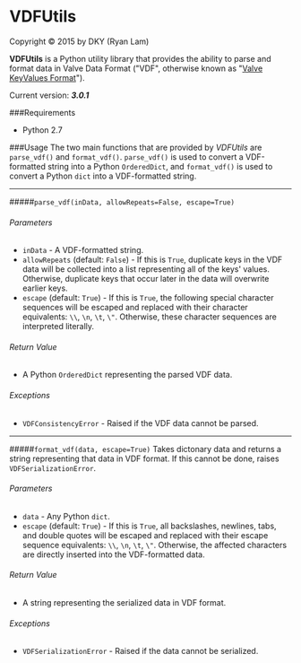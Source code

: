 VDFUtils
==========

Copyright © 2015 by DKY (Ryan Lam)

__VDFUtils__ is a Python utility library that provides the ability to parse and format data in Valve Data Format ("VDF", otherwise known as "[Valve KeyValues Format](https://developer.valvesoftware.com/wiki/KeyValues)").

Current version: ___3.0.1___

###Requirements
* Python 2.7

###Usage
The two main functions that are provided by _VDFUtils_ are `parse_vdf()` and `format_vdf()`. `parse_vdf()` is used to convert a VDF-formatted string into a Python `OrderedDict`, and `format_vdf()` is used to convert a Python `dict` into a VDF-formatted string.

_____

#####`parse_vdf(inData, allowRepeats=False, escape=True)`

###### Parameters
- `inData` - A VDF-formatted string.
- `allowRepeats` (default: `False`) - If this is `True`, duplicate keys in the VDF data will be collected into a list representing all of the keys' values. Otherwise, duplicate keys that occur later in the data will overwrite earlier keys.
- `escape` (default: `True`) - If this is `True`, the following special character sequences will be escaped and replaced with their character equivalents: `\\`, `\n`, `\t`, `\"`. Otherwise, these character sequences are interpreted literally.

###### Return Value
- A Python `OrderedDict` representing the parsed VDF data.

###### Exceptions
- `VDFConsistencyError` - Raised if the VDF data cannot be parsed.

_____

#####`format_vdf(data, escape=True)`
Takes dictonary data and returns a string representing that data in VDF format. If this cannot be done, raises `VDFSerializationError`.

###### Parameters
- `data` - Any Python `dict`.
- `escape` (default: `True`) - If this is `True`, all backslashes, newlines, tabs, and double quotes will be escaped and replaced with their escape sequence equivalents: `\\`, `\n`, `\t`, `\"`. Otherwise, the affected characters are directly inserted into the VDF-formatted data.

###### Return Value
- A string representing the serialized data in VDF format.

###### Exceptions
- `VDFSerializationError` - Raised if the data cannot be serialized.
